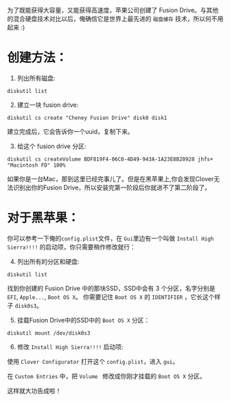 为了既能获得大容量，又能获得高速度，苹果公司创建了 Fusion Drive。与其他的混合硬盘技术对比以后，俺确信它是世界上最先进的 `磁盘缓存` 技术，所以何不用起来 :)

# 创建方法：

1. 列出所有磁盘:

````diskutil list````

2. 建立一块 fusion drive:

````diskutil cs create "Cheney Fusion Drive" disk0 disk1````

建立完成后，它会告诉你一个uuid，复制下来。

3. 给这个 fusion drive 分区:

````diskutil cs createVolume BDF819F4-06C0-4D49-943A-1A23E8B20928 jhfs+ "Macintosh FD" 100%````

如果你是一台Mac，那到这里已经完事儿了。但是在黑苹果上,你会发现Clover无法识别出你的Fusion Drive，所以安装完第一阶段后你就进不了第二阶段了。

# 对于黑苹果：

你可以参考一下俺的`config.plist`文件，在 `Gui`里边有一个叫做 `Install High Sierra!!!!` 的启动项，你只需要稍作修改就行：

4. 列出所有的分区和硬盘:

````diskutil list````

找到你创建的 Fusion Drive 中的那块SSD，SSD中会有 3 个分区，名字分别是 `EFI`, `Apple...`, `Boot OS X`。
你需要记住  `Boot OS X` 的 `IDENTIFIER` ，它长这个样子 `disk0s3`。

5. 挂载Fusion Drive中的SSD中的 `Boot OS X` 分区：

````diskutil mount /dev/disk0s3````

6. 修改 `Install High Sierra!!!!` 启动项:

使用 `Clover Configurator` 打开这个 `config.plist`，进入 `gui`。

在 `Custom Entries` 中，把 `Volume ` 修改成你刚才挂载的 `Boot OS X` 分区。

这样就大功告成啦！
